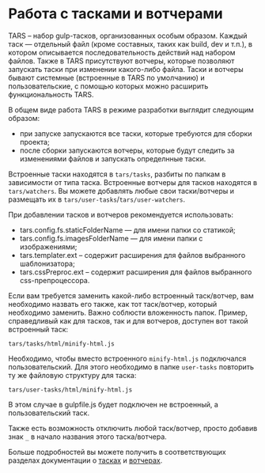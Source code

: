 # Работа с тасками и вотчерами


TARS – набор gulp-тасков, организованных особым образом. Каждый таск — отдельный файл (кроме составных, таких как build, dev и т.п.), в котором описывается последовательность действий над набором файлов. Также в TARS присутствуют вотчеры, которые позволяют запускать таски при изменении какого-либо файла. Таски и вотчеры бывают системные (встроенные в TARS по умолчанию) и пользовательские, с помощью которых можно расширить функциональность TARS.

В общем виде работа TARS в режиме разработки выглядит следующим образом:

* при запуске запускаются все таски, которые требуются для сборки проекта;
* после сборки запускаются вотчеры, которые будут следить за изменениями файлов и запускать определнные таски.

Встроенные таски находятся в `tars/tasks`, разбиты по папкам в зависимости от типа таска. Встроенные вотчеры для тасков находятся в `tars/watchers`. Вы можете добавлять любые свои таски/вотчеры и размещать их в `tars/user-tasks`/`tars/user-watchers`.

При добавлении тасков и вотчеров рекомендуется использовать:

* tars.config.fs.staticFolderName — для имени папки со статикой;
* tars.config.fs.imagesFolderName — для имени папки с изображениями;
* tars.templater.ext – содержит расширения для файлов выбранного шаблонизатора;
* tars.cssPreproc.ext – содержит расширения для файлов выбранного css-препроцессора.

Если вам требуется заменить какой-либо встроенный таск/вотчер, вам необходимо назвать его также, как тот таск/вотчер, который необходимо заменить. Важно соблюсти вложенность папок. Пример, справедливый как для тасков, так и для вотчеров, доступен вот такой встроенный таск:

```
tars/tasks/html/minify-html.js
```

Необходимо, чтобы вместо встроенного `minify-html.js` подключался пользовательский. Для этого необходимо в папке `user-tasks` повторить ту же файловую структуру для таска:

```
tars/user-tasks/html/minify-html.js
```

В этом случае в gulpfile.js будет подключен не встроенный, а пользовательский таск.

Также есть возможность отключить любой таск/вотчер, просто добавив знак `_` в начало названия этого таска/вотчера.

Больше подробностей вы можете получить в соответствующих разделах документации о [тасках](tasks.md) и [вотчерах](watchers.md).

